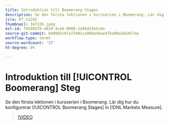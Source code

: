 ```yaml
---
title: Introduktion till Boomerang Stages
description: Se den första lektionen i kursserien i Boomerang. Lär dig hur du konfigurerar Boomerang-scener i [!DNL Marketo Measure].
jira: KT-11242
thumbnail: 347229.jpeg
exl-id: f8548370-e810-4ce6-8088-1d4b433e2c6e
source-git-commit: b60003c6fa73401ca980a46ae47be00a1bb457ae
workflow-type: tm+mt
source-wordcount: '37'
ht-degree: 0%

---
```


# Introduktion till [!UICONTROL Boomerang] Steg

Se den första lektionen i kursserien i Boomerang. Lär dig hur du konfigurerar [!UICONTROL Boomerang Stages] in [!DNL Marketo Measure].

>[!VIDEO](https://video.tv.adobe.com/v/347229/?quality=12&learn=on)
